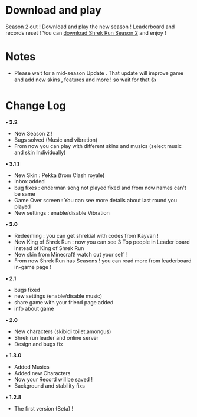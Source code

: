 
# Download and play
Season 2 out ! Download and play the new season ! Leaderboard and records reset ! You can [download Shrek Run Season 2](https://drive.google.com/file/d/1saWeCO5stl8vsiTKo9hV6AXmcsYKgUZm/view?usp=drivesdk) and enjoy !

# Notes 
- Please wait for a mid-season Update . That update will improve game and add new skins , features and more ! so wait for that 👍

# Change Log
**• 3.2**
- New Season 2 !
- Bugs solved (Music and vibration)
- From now you can play with different skins and musics (select music and skin Individually)

**• 3.1.1**
- New Skin : Pekka (from Clash royale)
- Inbox added
- bug fixes : enderman song not played fixed and from now names can't be same 
- Game Over screen : You can see more details about last round you played
- New settings : enable/disable Vibration 

**• 3.0**
- Redeeming : you can get shrekial with codes from Kayvan !
- New King of Shrek Run : now you can see 3 Top people in Leader board instead of King of Shrek Run
- New skin from Minecraft! watch out your self !
- From now Shrek Run has Seasons ! you can read more from leaderboard in-game page !

**• 2.1**
- bugs fixed
- new settings (enable/disable music)
- share game with your friend page added
- info about game

**• 2.0**
- New characters (skibidi toilet,amongus)
- Shrek run leader and online server 
- Design and bugs fix 

**• 1.3.0**
- Added Musics
- Added new Characters
- Now your Record will be saved !
- Background and stability fixs 

**• 1.2.8**
- The first version (Beta) !
